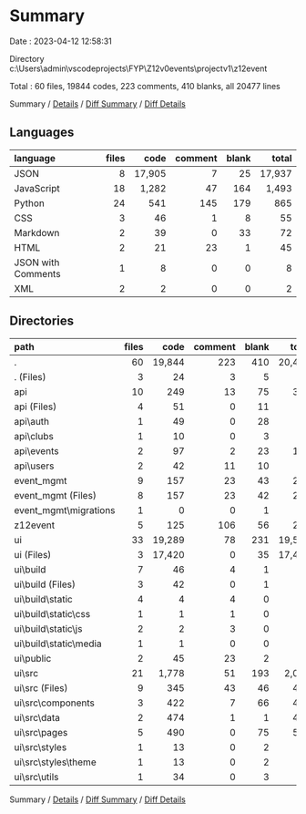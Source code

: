 # Summary

Date : 2023-04-12 12:58:31

Directory c:\\Users\\admin\\vscodeprojects\\FYP\\Z12v0events\\projectv1\\z12event

Total : 60 files,  19844 codes, 223 comments, 410 blanks, all 20477 lines

Summary / [Details](details.md) / [Diff Summary](diff.md) / [Diff Details](diff-details.md)

## Languages
| language | files | code | comment | blank | total |
| :--- | ---: | ---: | ---: | ---: | ---: |
| JSON | 8 | 17,905 | 7 | 25 | 17,937 |
| JavaScript | 18 | 1,282 | 47 | 164 | 1,493 |
| Python | 24 | 541 | 145 | 179 | 865 |
| CSS | 3 | 46 | 1 | 8 | 55 |
| Markdown | 2 | 39 | 0 | 33 | 72 |
| HTML | 2 | 21 | 23 | 1 | 45 |
| JSON with Comments | 1 | 8 | 0 | 0 | 8 |
| XML | 2 | 2 | 0 | 0 | 2 |

## Directories
| path | files | code | comment | blank | total |
| :--- | ---: | ---: | ---: | ---: | ---: |
| . | 60 | 19,844 | 223 | 410 | 20,477 |
| . (Files) | 3 | 24 | 3 | 5 | 32 |
| api | 10 | 249 | 13 | 75 | 337 |
| api (Files) | 4 | 51 | 0 | 11 | 62 |
| api\\auth | 1 | 49 | 0 | 28 | 77 |
| api\\clubs | 1 | 10 | 0 | 3 | 13 |
| api\\events | 2 | 97 | 2 | 23 | 122 |
| api\\users | 2 | 42 | 11 | 10 | 63 |
| event_mgmt | 9 | 157 | 23 | 43 | 223 |
| event_mgmt (Files) | 8 | 157 | 23 | 42 | 222 |
| event_mgmt\\migrations | 1 | 0 | 0 | 1 | 1 |
| z12event | 5 | 125 | 106 | 56 | 287 |
| ui | 33 | 19,289 | 78 | 231 | 19,598 |
| ui (Files) | 3 | 17,420 | 0 | 35 | 17,455 |
| ui\\build | 7 | 46 | 4 | 1 | 51 |
| ui\\build (Files) | 3 | 42 | 0 | 1 | 43 |
| ui\\build\\static | 4 | 4 | 4 | 0 | 8 |
| ui\\build\\static\\css | 1 | 1 | 1 | 0 | 2 |
| ui\\build\\static\\js | 2 | 2 | 3 | 0 | 5 |
| ui\\build\\static\\media | 1 | 1 | 0 | 0 | 1 |
| ui\\public | 2 | 45 | 23 | 2 | 70 |
| ui\\src | 21 | 1,778 | 51 | 193 | 2,022 |
| ui\\src (Files) | 9 | 345 | 43 | 46 | 434 |
| ui\\src\\components | 3 | 422 | 7 | 66 | 495 |
| ui\\src\\data | 2 | 474 | 1 | 1 | 476 |
| ui\\src\\pages | 5 | 490 | 0 | 75 | 565 |
| ui\\src\\styles | 1 | 13 | 0 | 2 | 15 |
| ui\\src\\styles\\theme | 1 | 13 | 0 | 2 | 15 |
| ui\\src\\utils | 1 | 34 | 0 | 3 | 37 |

Summary / [Details](details.md) / [Diff Summary](diff.md) / [Diff Details](diff-details.md)